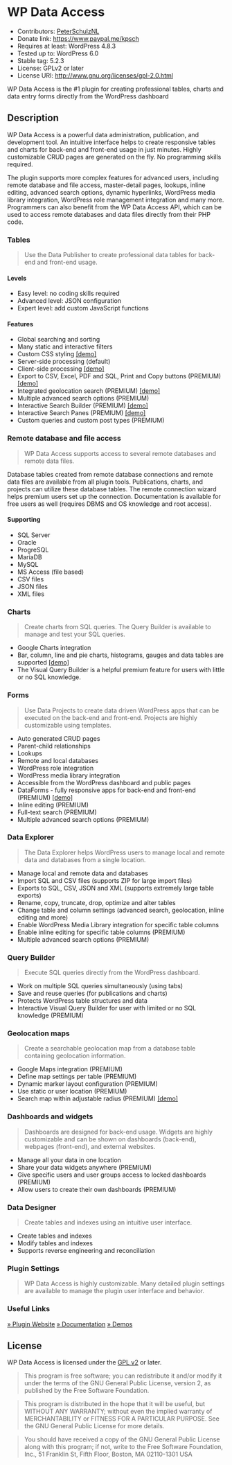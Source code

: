 # WP Data Access

* Contributors: [PeterSchulzNL](https://wpdataaccess.com/)
* Donate link: https://www.paypal.me/kpsch
* Requires at least: WordPress 4.8.3
* Tested up to: WordPress 6.0
* Stable tag: 5.2.3
* License: GPLv2 or later
* License URI: http://www.gnu.org/licenses/gpl-2.0.html

WP Data Access is the #1 plugin for creating professional tables, charts and data entry forms directly from the WordPress dashboard

## Description
WP Data Access is a powerful data administration, publication, and development tool. An intuitive interface helps to create responsive tables and charts for back-end and front-end usage in just minutes. Highly customizable CRUD pages are generated on the fly. No programming skills required.

The plugin supports more complex features for advanced users, including remote database and file access, master-detail pages, lookups, inline editing, advanced search options, dynamic hyperlinks, WordPress media library integration, WordPress role management integration and many more. Programmers can also benefit from the WP Data Access API, which can be used to access remote databases and data files directly from their PHP code.

### Tables
> Use the Data Publisher to create professional data tables for back-end and front-end usage.

#### Levels
* Easy level: no coding skills required
* Advanced level: JSON configuration
* Expert level: add custom JavaScript functions

#### Features
* Global searching and sorting
* Many static and interactive filters
* Custom CSS styling [[demo]](https://wpdataaccess.com/demos/demos-data-publisher/data-publisher-free-styling/)
* Server-side processing (default)
* Client-side processing [[demo]](https://wpdataaccess.com/row-grouping-client-side/)
* Export to CSV, Excel, PDF and SQL, Print and Copy buttons (PREMIUM) [[demo]](https://wpdataaccess.com/search-panes-demo-without-buttons/)
* Integrated geolocation search (PREMIUM) [[demo]](https://wpdataaccess.com/publication-using-geolocation/)
* Multiple advanced search options (PREMIUM)
* Interactive Search Builder (PREMIUM) [[demo]](https://wpdataaccess.com/search-builder-demo/)
* Interactive Search Panes (PREMIUM) [[demo]](https://wpdataaccess.com/search-panes-demo-without-buttons/)
* Custom queries and custom post types (PREMIUM)

### Remote database and file access
> WP Data Access supports access to several remote databases and remote data files.

Database tables created from remote database connections and remote data files are available from all plugin tools. Publications, charts, and projects can utilize these database tables. The remote connection wizard helps premium users set up the connection. Documentation is available for free users as well (requires DBMS and OS knowledge and root access).

#### Supporting

* SQL Server
* Oracle
* ProgreSQL
* MariaDB
* MySQL
* MS Access (file based)
* CSV files
* JSON files
* XML files

### Charts
> Create charts from SQL queries. The Query Builder is available to manage and test your SQL queries.

* Google Charts integration
* Bar, column, line and pie charts, histograms, gauges and data tables are supported [[demo]](https://wpdataaccess.com/2022/06/16/chart-demo/)
* The Visual Query Builder is a helpful premium feature for users with little or no SQL knowledge.

### Forms
> Use Data Projects to create data driven WordPress apps that can be executed on the back-end and front-end. Projects are highly customizable using templates.

* Auto generated CRUD pages
* Parent-child relationships
* Lookups
* Remote and local databases
* WordPress role integration
* WordPress media library integration
* Accessible from the WordPress dashboard and public pages
* DataForms - fully responsive apps for back-end and front-end (PREMIUM) [[demo]](https://wpdataaccess.com/demos/data-forms-project-demo/)
* Inline editing (PREMIUM)
* Full-text search (PREMIUM)
* Multiple advanced search options (PREMIUM)

### Data Explorer
> The Data Explorer helps WordPress users to manage local and remote data and databases from a single location.

* Manage local and remote data and databases
* Import SQL and CSV files (supports ZIP for large import files)
* Exports to SQL, CSV, JSON and XML (supports extremely large table exports)
* Rename, copy, truncate, drop, optimize and alter tables
* Change table and column settings (advanced search, geolocation, inline editing and more)
* Enable WordPress Media Library integration for specific table columns
* Enable inline editing for specific table columns (PREMIUM)
* Multiple advanced search options (PREMIUM)

### Query Builder
> Execute SQL queries directly from the WordPress dashboard.

* Work on multiple SQL queries simultaneously (using tabs)
* Save and reuse queries (for publications and charts)
* Protects WordPress table structures and data
* Interactive Visual Query Builder for user with limited or no SQL knowledge (PREMIUM)

### Geolocation maps
> Create a searchable geolocation map from a database table containing geolocation information.

* Google Maps integration (PREMIUM)
* Define map settings per table (PREMIUM)
* Dynamic marker layout configuration (PREMIUM)
* Use static or user location (PREMIUM)
* Search map within adjustable radius (PREMIUM) [[demo]](https://wpdataaccess.com/demos/geolocation-demo/)

### Dashboards and widgets
> Dashboards are designed for back-end usage. Widgets are highly customizable and can be shown on dashboards (back-end), webpages (front-end), and external websites.

* Manage all your data in one location
* Share your data widgets anywhere (PREMIUM)
* Give specific users and user groups access to locked dashboards (PREMIUM)
* Allow users to create their own dashboards (PREMIUM)

### Data Designer
> Create tables and indexes using an intuitive user interface.

* Create tables and indexes
* Modify tables and indexes
* Supports reverse engineering and reconciliation

### Plugin Settings
> WP Data Access is highly customizable. Many detailed plugin settings are available to manage the plugin user interface and behavior.

### Useful Links

[» Plugin Website](https://wpdataaccess.com/)
[» Documentation](https://wpdataaccess.com/docs/documentation/)
[» Demos](https://wpdataaccess.com/demos/)

## License

WP Data Access is licensed under the [GPL v2](http://www.gnu.org/licenses/gpl-2.0.html) or later.

> This program is free software; you can redistribute it and/or modify
it under the terms of the GNU General Public License, version 2, as
published by the Free Software Foundation.

> This program is distributed in the hope that it will be useful,
but WITHOUT ANY WARRANTY; without even the implied warranty of
MERCHANTABILITY or FITNESS FOR A PARTICULAR PURPOSE.  See the
GNU General Public License for more details.

> You should have received a copy of the GNU General Public License
along with this program; if not, write to the Free Software
Foundation, Inc., 51 Franklin St, Fifth Floor, Boston, MA  02110-1301  USA
